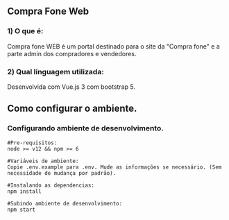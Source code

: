 ## Compra Fone Web

### 1) O que é: 
Compra fone WEB é um portal destinado para o site da "Compra fone" e a parte admin dos compradores e vendedores.

### 2) Qual linguagem utilizada:
Desenvolvida com Vue.js 3 com bootstrap 5.

## Como configurar o ambiente.

### Configurando ambiente de desenvolvimento.
```
#Pre-requisitos:
node >= v12 && npm >= 6

#Variáveis de ambiente:
Copie .env.example para .env. Mude as informações se necessário. (Sem necessidade de mudança por padrão).

#Instalando as dependencias:
npm install

#Subindo ambiente de desenvolvimento:
npm start
```
